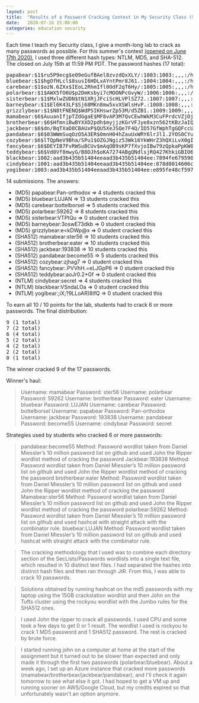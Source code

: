 ```yaml
---
layout: post
title:  "Results of a Password Cracking Contest in My Security Class (Summer 2020)"
date:   2020-07-16 15:00:00
categories: education security
---
```


Each time I teach my Security class, I give a month-long lab to crack as many passwords as possible.  For this summer's contest [(opened on June 17th 2020)](https://twitter.com/0xmchow/status/1273361873212248064), I used three different hash types: NTLM, MD5, and SHA-512.  The closed on July 15th at 11:59 PM PDT.  The password hashes (17 total):

<pre>
papabear:$1$ru5P9ecg$e09eGufBAel8zvzdQxXLY/:1003:1003:,,,:/home/papabear:/bin/bash
bluebear:$1$hgOfHLcl$8susI6HDLxAYntPmr8J61.:1004:1004:,,,:/home/bluebear:/bin/bash
carebear:$1$ozN.6ZXx$IEoL2RhmIfl0OdF2qT6Hy/:1005:1005:,,,:/home/carebear:/bin/bash
polarbear:$1$AWX5fO6U$p2DmKsbyi7cMOONPcGvyW/:1006:1006:,,,:/home/polarbear:/bin/bash
sisterbear:$1$MxlwZUDN$tN1XRjJFciScHLVPlSZ72.:1007:1007:,,,:/home/sisterbear:/bin/bash
barneybear:$1$El6K43LF$Sj68MKn8mw5xvXSWlsHvP.:1008:1008:,,,:/home/barneybear:/bin/bash
grizzlybear:$1$N8tFNENQ$WdPSIKHswrZp53M/d5ZB1.:1009:1009:,,,:/home/grizzlybear:/bin/bash
mamabear:$6$AuuanIfjpTZdGgaE$MF8vAP3M7QvCEwhWkM3CuFPrdcVZjOj/CLPCv60aEEcu5YklxK26uEIWbXS9N.aNB6zj5hGnQAn6SarOGcAHK.:1001:1002:,,,:/home/mamabear:/bin/bash
brotherbear:$6$HfmniBwBYXXD2pdh$myjjzKGrVFJye8xzn562tKBzJaIQYPS52/BUlKZ6mZjWwnB5R0P7Ra0Qum9y9cGWpvaNS3thPOecmyT4NxX7t/:1002:1003:,,,:/home/brotherbear:/bin/bash
jackbear:$6$dn/BqTXaD8CBAUxP$QU5XeJSQe7F4Q/ID57GfWphTgGQFccUxicW86rRsWaSfIMc8jqvlIlxW2AK0c6sF6OG7ZN0v3VCbvZGr1h3sZ0:1003:1004:,,,:/home/jackbear:/bin/bash
pandabear:$6$03WWmSuqOzO5A3ER$0mnH04hZauUxWRY6lrJl1.2YOS0CYuIX9ClEJ1TFdtW42wPFPITLGVYuRujmtay9cybzeD6ovkdTpnLQmYDvf0:1004:1005:,,,:/home/pandabear:/bin/bash
cozybear:$6$lTQpNeV9Bha/SPu1$OZGJNgiz53Wk16YkWHrZ3hQXiLvX0gIldmAVgWyiTDYs.mRh3djgR49qoJgmJY0Ec.OfO2lVziCV8CY8YkCA9/:1005:1006:,,,:/home/cozybear:/bin/bash
fancybear:$6$DEYIB7FvRWSuBCUv$mAqOB9sKP7fXvjoIBw79zQpkaPpKW052Lm0c3N8vY65hycJz8kw6UuwQIjfkMVXgK3GXwRPWnWtwoy8Tlegdj.:1006:1007:,,,:/home/fancybear:/bin/bash
teddybear:$6$Vd0Vf8mwyG/B8DJh$oKA7274ABgQNdlsjRQ427KhkiGBIO6utsvy6dOljbaQtj2RJd2TWzPkItPKEgWRETxZ.kfqYlqwsRgbgNdSvD.:1007:1008:,,,:/home/teddybear:/bin/bash
blackbear:1002:aad3b435b51404eeaad3b435b51404ee:7894fe6795902d147063fff07a7ac3df:::
cindybear:1001:aad3b435b51404eeaad3b435b51404ee:878d8014606cda29677a44efa1353fc7:::
yogibear:1003:aad3b435b51404eeaad3b435b51404ee:e895fe48cf59700c902f2cb49f86f767:::
</pre>

14 submissions.  The answers:
* (MD5) papabear:Pan-orthodox => 4 students cracked this
* (MD5) bluebear:LUJAN => 13 students cracked this
* (MD5) carebear:bottelborsel => 5 students cracked this
* (MD5) polarbear:59262 => 8 students cracked this
* (MD5) sisterbear:VTPtQu => 0 student cracked this
* (MD5) barneybear:3oswE73dkb => 0 student cracked this
* (MD5) grizzlybear:e<kDWp@x => 0 student cracked this
* (SHA512) mamabear:ster56 => 10 students cracked this
* (SHA512) brotherbear:eater => 10 students cracked this
* (SHA512) jackbear:193838 => 10 students cracked this
* (SHA512) pandabear:become55 => 5 students cracked this
* (SHA512) cozybear:zjhag7 => 0 student cracked this
* (SHA512) fancybear:.PVVhH.=eLJGpP6 => 0 student cracked this
* (SHA512) teddybear:aoJr0.2*Gf => 0 student cracked this
* (NTLM) cindybear:secret => 4 students cracked this
* (NTLM) blackbear:VSndaLOa => 0 student cracked this
* (NTLM) yogibear:;iX;?9LLoAR)8lfQ => 0 student cracked this

To earn all 10 / 10 points for the lab, students had to crack 6 or more passwords.  The final distribution:

<pre>
9 (1 total)
7 (2 total)
6 (4 total)
5 (2 total)
4 (2 total)
2 (2 total)
0 (1 total)
</pre>

The winner cracked 9 of the 17 passwords.

Winner's haul:

>Username: mamabear Password: ster56
>Username: polarbear Password: 59262
>Username: brotherbear Password: eater
>Username: bluebear Password: LUJAN
>Username: carebear Password: bottelborsel
>Username: papabear Password: Pan-orthodox
>Username: jackbear Password: 193838
>Username: pandabear Password: become55
>Username: cindybear Password: secret

Strategies used by students who cracked 6 or more passwords:

>pandabear:become55
>Method: Password wordlist taken from Daniel Miessler’s 10 million password list on github and used John the Ripper wordlist method of cracking the password
>Jackbear:193838
>Method: Password wordlist taken from Daniel Miessler’s 10 million password list on github and used John the Ripper wordlist method of cracking the password
>brotherbear:eater
>Method: Password wordlist taken from Daniel Miessler’s 10 million password list on github and used John the Ripper wordlist method of cracking the password
>Mamabear:ster56
>Method: Password wordlist taken from Daniel Miessler’s 10 million password list on github and used John the Ripper wordlist method of cracking the password
>polarbear:59262
>Method: Password wordlist taken from Daniel Miessler’s 10 million password list on github and used hashcat with straight attack with the combinator rule.
>bluebear:LUJAN
>Method: Password wordlist taken from Daniel Miessler’s 10 million password list on github and used hashcat with straight attack with the combinator rule.

>The cracking methodology that I used was to combine each directory section of the SecLists/Passwords wordlists into a single text file, which resulted in 10 distinct text files. I had separated the hashes into distinct hash files and then ran through JtR. From this, I was able to crack 10 passwords.

>Solutions obtained by running hashcat on the md5 passwords with my laptop using the 15GB crackstation wordlist and then John on the Tufts cluster using the rockyou wordlist with the Jumbo rules for the SHA512 ones.

>I used John the ripper to crack all passwords. I used CPU and some took a few days to get 0 or 1 result. The wordlist I used is rockyou to crack 1 MD5 password and 1 SHA512 password. The rest is cracked by brute force.

>I started running john on a computer at home at the start of the assignment but it turned out to be slower than expected and only made it through the first two passwords (polarbear/bluebear). About a week ago, I set up an Azure instance that cracked more passwords (mamabear/brotherbear/jackbear/pandabear), and I'll check it again tomorrow to see what else it got. I had hoped to get a VM up and running sooner on AWS/Google Cloud, but my credits expired so that unfortunately wasn't an option anymore.
